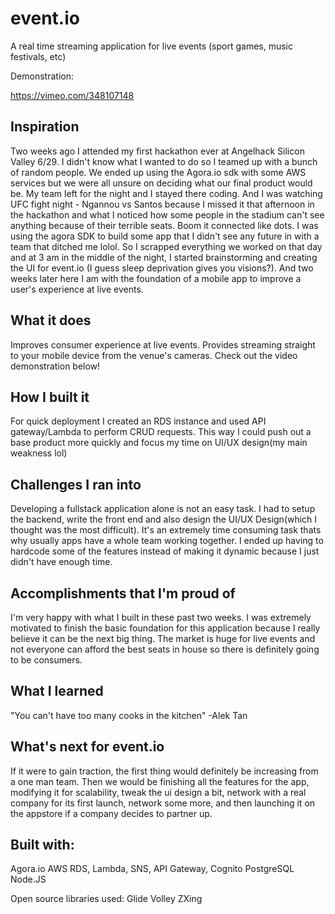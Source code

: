 # event.io
A real time streaming application for live events (sport games, music festivals, etc)

Demonstration:

https://vimeo.com/348107148

## Inspiration
Two weeks ago I attended my first hackathon ever at Angelhack Silicon Valley 6/29. I didn't know what I wanted to do so I teamed up with a bunch of random people. We ended up using the Agora.io sdk with some AWS services but we were all unsure on deciding what our final product would be. My team left for the night and I stayed there coding. And  I was watching UFC fight night - Ngannou vs Santos because I missed it that afternoon in the hackathon and what I noticed how some people in the stadium can't see anything because of their terrible seats. Boom it connected like dots. I was using the agora SDK to build some app that I didn't see any future in with a team that ditched me lolol. So I scrapped everything we worked on that day and at 3 am in the middle of the night, I started brainstorming and creating the UI for event.io (I guess sleep deprivation gives you visions?).  And two weeks later here I am with the foundation of a  mobile app to improve a user's experience at live events.

## What it does
Improves consumer experience at live events. Provides streaming straight to your mobile device from the venue's cameras.
Check out the video demonstration below!

## How I built it
For quick deployment I created an RDS instance and used API gateway/Lambda to perform CRUD requests. This way I could push out a base product more quickly and focus my time on UI/UX design(my main weakness lol)

## Challenges I ran into
Developing a fullstack application alone is not an easy task. I had to setup the backend, write the front end and also design the UI/UX Design(which I thought was the most difficult). It's an extremely time consuming task thats why usually apps have a whole team working together. I ended up having to hardcode some of the features instead of making it dynamic because I just didn't have enough time.

## Accomplishments that I'm proud of
I'm very happy with what I built in these past two weeks. I was extremely motivated to finish the basic foundation for this application because I really believe it can be the next big thing. The market is huge for live events and not everyone can afford the best seats in house so there is definitely going to be consumers.

## What I learned
"You can't have too many cooks in the kitchen" -Alek Tan


## What's next for event.io
If it were to gain traction, the first thing would definitely be increasing from a one man team. Then we would be finishing all the features for the app, modifying it for scalability, tweak the ui design a bit, network with a real company for its first launch, network some more, and then launching it on the appstore if a company decides to partner up.


## Built with:
Agora.io
AWS RDS, Lambda, SNS, API Gateway, Cognito
PostgreSQL
Node.JS

Open source libraries used:
Glide
Volley
ZXing

